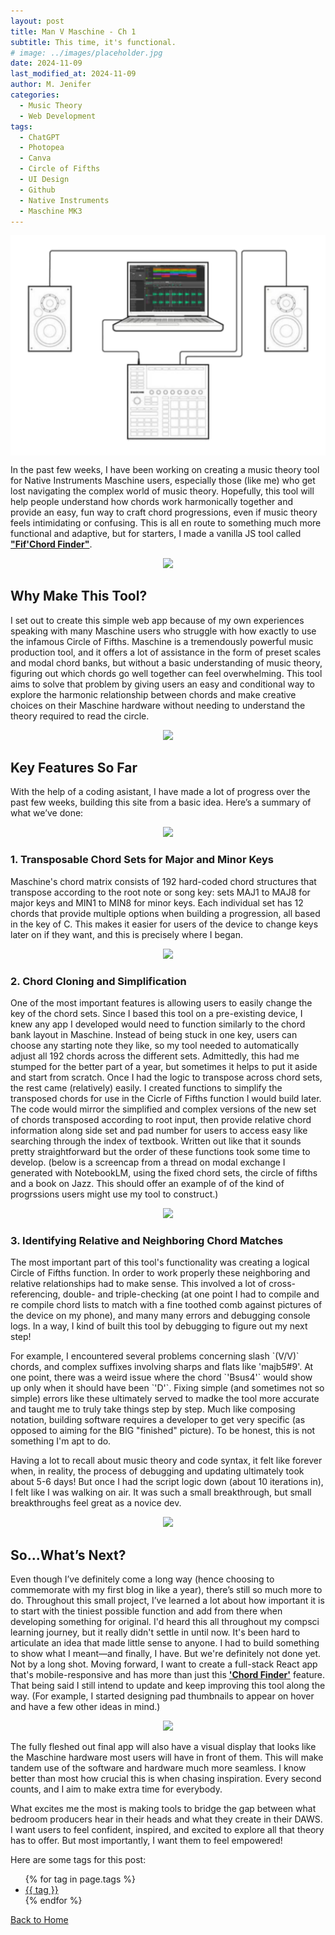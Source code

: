 ```yaml
---
layout: post
title: Man V Maschine - Ch 1
subtitle: This time, it's functional. 
# image: ../images/placeholder.jpg
date: 2024-11-09
last_modified_at: 2024-11-09
author: M. Jenifer
categories:
  - Music Theory
  - Web Development
tags:
  - ChatGPT
  - Photopea
  - Canva
  - Circle of Fifths
  - UI Design
  - Github
  - Native Instruments
  - Maschine MK3
---
```


<link rel="stylesheet" type="text/css" href="./_css/styles.css">

<img src="https://raw.githubusercontent.com/matthewjenifer/fif-finder-t2/refs/heads/main/images/MK3_frame.png" style="display: block; margin: auto;">

<p>In the past few weeks, I have been working on creating a music theory tool for Native Instruments Maschine users, especially those (like me) who get lost navigating the complex world of music theory. Hopefully, this tool will help people understand how chords work harmonically together and provide an easy, fun way to craft chord progressions, even if music theory feels intimidating or confusing. This is all en route to something much more functional and adaptive, but for starters, I made a vanilla JS tool called <a href="https://github.com/matthewjenifer/fif-finder-t2" target="_blank"><b>"Fif'Chord Finder"</b></a>.</p>

<div style="text-align: center;">

<img src="https://i.ibb.co/zsYF748/Progression-Frame-MAJ-MIN-w-Progkey.png">
</div>

<h2>Why Make This Tool?</h2>

<p>I set out to create this simple web app because of my own experiences speaking with many Maschine users who struggle with how exactly to use the infamous Circle of Fifths. Maschine is a tremendously powerful music production tool, and it offers a lot of assistance in the form of preset scales and modal chord banks, but without a basic understanding of music theory, figuring out which chords go well together can feel overwhelming. This tool aims to solve that problem by giving users an easy and conditional way to explore the harmonic relationship between chords and make creative choices on their Maschine hardware without needing to understand the theory required to read the circle.</p>
<div style="text-align: center;">
<img src="https://cdn11.bigcommerce.com/s-luvfwivmyi/product_images/uploaded_images/240207-circle-fifths-02.jpg" height=300 >
</div>
<h2>Key Features So Far</h2>

<p> With the help of a coding asistant, I have made a lot of progress over the past few weeks, building this site from a basic idea. Here’s a summary of what we’ve done: </p> 

<div style="text-align: center;">
<img src="https://i.ibb.co/pX8SkJW/chordsets2.png">
</div>

<h3>1. Transposable Chord Sets for Major and Minor Keys</h3>


<p>Maschine's chord matrix consists of 192 hard-coded chord structures that transpose according to the root note or song key: sets MAJ1 to MAJ8 for major keys and MIN1 to MIN8 for minor keys. Each individual set has 12 chords that provide multiple options when building a progression, all based in the key of C. This makes it easier for users of the device to change keys later on if they want, and this is precisely where I began.</p>

<div style="text-align: center;">
<img src="https://i.ibb.co/xJd1GYf/chordcode.png" >
</div>
<h3>2. Chord Cloning and Simplification</h3>

<p>One of the most important features is allowing users to easily change the key of the chord sets. Since I based this tool on a pre-existing device, I knew any app I developed would need to function similarly to the chord bank layout in Maschine. Instead of being stuck in one key, users can choose any starting note they like, so my tool needed to automatically adjust all 192 chords across the different sets. Admittedly, this had me stumped for the better part of a year, but sometimes it helps to put it aside and start from scratch. Once I had the logic to transpose across chord sets, the rest came (relatively) easily. I created functions to simplify the transposed chords for use in the Cicrle of Fifths function I would build later. The code would mirror the simplified and complex versions of the new set of chords transposed according to root input, then provide relative chord information along side set and pad number for users to access easy like searching through the index of textbook. Written out like that it sounds pretty straightforward but the order of these functions took some time to develop. (below is a screencap from a thread on modal exchange I generated with NotebookLM, using the fixed chord sets, the circle of fifths and a book on Jazz. This should offer an example of of the kind of progrssions users might use my tool to construct.) </p>

<div style="text-align: center;">
<img src="https://i.ibb.co/smsN3Lv/modal-interchange.png">
</div>

<h3>3. Identifying Relative and Neighboring Chord Matches</h3>

<p>The most important part of this tool's functionality was creating a logical Circle of Fifths function. In order to work properly these neighboring and relative relationships had to make sense. This involved a lot of cross-referencing, double- and triple-checking (at one point I had to compile and re compile chord lists to match with a fine toothed comb against pictures of the device on my phone), and many many errors and debugging console logs. In a way, I kind of built this tool by debugging to figure out my next step!</p>

<p>For example, I encountered several problems concerning slash `(V/V)` chords, and complex suffixes involving sharps and flats like 'majb5#9'. At one point, there was a weird issue where the chord `'Bsus4'` would show up only when it should have been `'D'`. Fixing simple (and sometimes not so simple) errors like these ultimately served to madke the tool more accurate and taught me to truly take things step by step. Much like composing notation, building software requires a developer to get very specific (as opposed to aiming for the BIG "finished" picture). To be honest, this is not something I'm apt to do.</p>

<p>Having a lot to recall about music theory and code syntax, it felt like forever when, in reality, the process of debugging and updating ultimately took about 5-6 days! But once I had the script logic down (about 10 iterations in), I felt like I was walking on air. It was such a small breakthrough, but small breakthroughs feel great as a novice dev.</p>
<div style="text-align: center;">

<img src="https://preview.redd.it/music-theory-app-sneak-peak-v0-9syeztns0sxd1.png?width=464&format=png&auto=webp&s=42f68b638ecb31f04a61e1f9cd87e6d62b098cfc">
</div>

<h2>So...What’s Next?</h2>

<p>Even though I’ve definitely come a long way (hence choosing to commemorate with my first blog in like a year), there’s still so much more to do. Throughout this small project, I’ve learned a lot about how important it is to start with the tiniest possible function and add from there when developing something for original. I'd heard this all throughout my compsci learning journey, but it really didn't settle in until now. It's been hard to articulate an idea that made little sense to anyone. I had to build something to show what I meant—and finally, I have. But we're definitely not done yet. Not by a long shot. Moving forward, I want to create a full-stack React app that's mobile-responsive and has more than just this <a href="https://fif-finder-t2.vercel.app" target="_blank"><b>'Chord Finder'</b></a> feature. That being said I still intend to update and keep improving this tool along the way. (For example, I started designing pad thumbnails to appear on hover and have a few other ideas in mind.)</p>

<div style="text-align: center;">
<img src="https://i.ibb.co/3r4b6WS/faceplates.png">
</div>

<p>The fully fleshed out final app will also have a visual display that looks like the Maschine hardware most users will have in front of them. This will make tandem use of the software and hardware much more seamless. I know better than most how crucial this is when chasing inspiration. Every second counts, and I aim to make extra time for everybody.</p>

<!-- <div style="text-align: center;">
<img src="https://i.ibb.co/9cqxB28/theoryappfull.png" height=300>
</div> -->

<p>What excites me the most is making tools to bridge the gap between what bedroom producers hear in their heads and what they create in their DAWS. I want users to feel confident, inspired, and excited to explore all that theory has to offer. But most importantly, I want them to feel empowered!</p>

<p>Here are some tags for this post:</p>
<ul>
{% for tag in page.tags %}
  <li><a href="/tags/{{ tag }}/">{{ tag }}</a></li>
{% endfor %}
</ul>

<p><a href="/">Back to Home</a></p>
